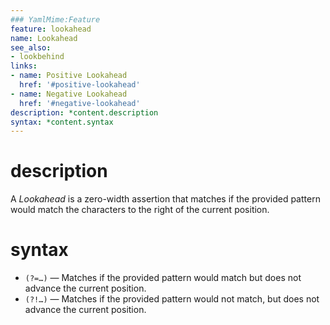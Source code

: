 ```yaml
---
### YamlMime:Feature
feature: lookahead
name: Lookahead
see_also:
- lookbehind
links:
- name: Positive Lookahead
  href: '#positive-lookahead'
- name: Negative Lookahead
  href: '#negative-lookahead'
description: *content.description
syntax: *content.syntax
---
```

# description
A <dfn>Lookahead</dfn> is a zero-width assertion that matches if the provided pattern would match the characters to the right of the current position.

# syntax
- <a id="positive-lookahead"></a>`(?=…)` &mdash; Matches if the provided pattern would match but does not advance the current position.
- <a id="negative-lookahead"></a>`(?!…)` &mdash; Matches if the provided pattern would not match, but does not advance the current position.